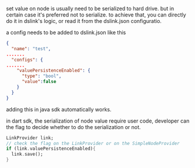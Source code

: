 set value on node is usually need to be serialized to hard drive.
but in certain case it's preferred not to serialize.  to achieve that, you can directly do it in dslink's logic, or read it from the dslink.json configuratio.

a config needs to be added to dslink.json like this
```json
{
  "name": "test",
.......
  "configs": {
.......
    "valuePersistenceEnabled": {
      "type": "bool",
      "value":false
    }
  }
}
```


adding this in java sdk automatically works.

in dart sdk, the serialization of node value require user code, developer can the flag to decide whether to do the serialization or not.
```dart
LinkProvider link;
// check the flag on the LinkProvider or on the SimpleNodeProvider
if (link.valuePersistenceEnabled){
  link.save();
}
```

